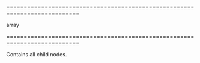 <!--**
/*-------------------------------------------
    Auto-generated file. Do not modify.
-------------------------------------------

**-->
===========================================================================
<!--type-->array<!--/type-->
===========================================================================

<!--shortDescription-->
Contains all child nodes.
<!--/shortDescription-->

<!--fullDescription-->

<!--/fullDescription-->